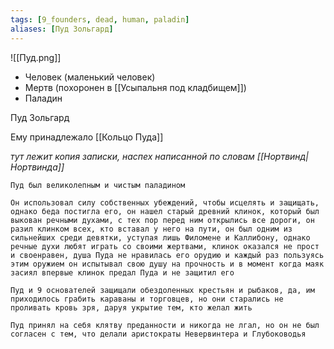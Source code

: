 ```yaml
---
tags: [9_founders, dead, human, paladin]
aliases: [Пуд Зольгард]
---
```


![[Пуд.png]]

- Человек (маленький человек)
- Мертв (похоронен в [[Усыпальня под кладбищем]])
- Паладин

Пуд Зольгард

Ему принадлежало [[Кольцо Пуда]]

*тут лежит копия записки, наспех написанной по словам [[Нортвинд|Нортвинда]]*

```
Пуд был великолепным и чистым паладином

Он использовал силу собственных убеждений, чтобы исцелять и защищать, однако беда постигла его, он нашел старый древний клинок, который был выкован речными духами, с тех пор перед ним открылись все дороги, он разил клинком всех, кто вставал у него на пути, он был одним из сильнейших среди девятки, уступая лишь Филомене и Каллибону, однако речные духи любят играть со своими жертвами, клинок оказался не прост и своенравен, душа Пуда не нравилась его орудию и каждый раз пользуясь этим оружием он испытывал свою душу на прочность и в момент когда маяк засиял впервые клинок предал Пуда и не защитил его

Пуд и 9 основателей защищали обездоленных крестьян и рыбаков, да, им приходилось грабить караваны и торговцев, но они старались не проливать кровь зря, даруя укрытие тем, кто желал жить

Пуд принял на себя клятву преданности и никогда не лгал, но он не был согласен с тем, что делали аристократы Невервинтера и Глубоководья
```
